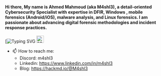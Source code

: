 #### Hi there, My name is Ahmed Mahmoud (aka M4shl3), a detail-oriented Cybersecurity Specialist with expertise in DFIR, Windows , mobile forensics (Android/iOS), malware analysis, and Linux forensics. I am passionate about advancing digital forensic methodologies and incident response practices.

[![Typing SVG](https://readme-typing-svg.herokuapp.com/?font=Fira+Code&weight=600&size=18&duration=3000&pause=1000&color=0BA922&center=true&vCenter=true&random=false&width=435&lines=Welcome+to+Forensics+Paradise)
<img alt="FPC" height="24" src="https://www.freepascal.org/pic/logo.gif" />

- 📫 How to reach me:
  - Discord: m4shl3 
  - Linkedin: https://www.linkedin.com/in/m4shl3
  - Blog: https://hackmd.io/@M4shl3
  
